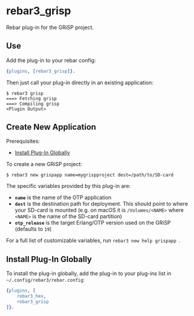 rebar3_grisp
============

Rebar plug-in for the GRiSP project.

Use
---

Add the plug-in to your rebar config:

```erlang
{plugins, [rebar3_grisp]}.
```

Then just call your plug-in directly in an existing application:

```
$ rebar3 grisp
===> Fetching grisp
===> Compiling grisp
<Plugin Output>
```

Create New Application
----------------------

Prerequisites:

* [Install Plug-In Globally](#install-plug-in-globally)

To create a new GRiSP project:

```
$ rebar3 new grispapp name=mygrispproject dest=/path/to/SD-card
```

The specific variables provided by this plug-in are:

* **`name`** is the name of the OTP application
* **`dest`** is the destination path for deployment. This should point to where
  your SD-card is mounted (e.g. on macOS it is `/Volumes/<NAME>` where `<NAME>`
  is the name of the SD-card partition)
* **`otp_release`** is the target Erlang/OTP version used on the GRiSP (defaults to
  `19`)

For a full list of customizable variables, run `rebar3 new help grispapp `.

Install Plug-In Globally
------------------------

To install the plug-in globally, add the plug-in to your plug-ins list in
`~/.config/rebar3/rebar.config`:

```erlang
{plugins, [
    rebar3_hex,
    rebar3_grisp
]}.
```
